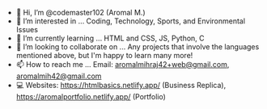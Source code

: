 - 👋 Hi, I’m @codemaster102 (Aromal M.)
- 👀 I’m interested in ... Coding, Technology, Sports, and Environmental Issues 
- 🌱 I’m currently learning ... HTML and CSS, JS, Python, C
- 💞️ I’m looking to collaborate on ... Any projects that involve the languages mentioned above, but I'm happy to learn many more!
- 📫 How to reach me ... Email: aromalmihraj42+web@gmail.com, aromalmih42@gmail.com 
- 💻 Websites: https://htmlbasics.netlify.app/ (Business Replica), https://aromalportfolio.netlify.app/ (Portfolio)

<!---
codemaster102/codemaster102 is a ✨ special ✨ repository because its `README.md` (this file) appears on your GitHub profile.
You can click the Preview link to take a look at your changes.
--->
